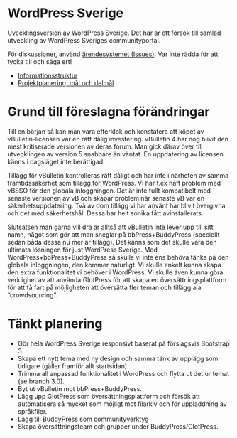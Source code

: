 WordPress Sverige
=================

Uvecklingsversion av WordPress Sverige. Det här är ett försök till samlad utveckling av WordPress Sveriges communityportal. 

För diskussioner, använd [ärendesystemet (Issues)](https://github.com/EyesX/wordpress-sverige-dev/issues). Var inte rädda för att tycka till och säga ert!

* [Informationsstruktur](https://github.com/EyesX/wordpress-sverige-dev/wiki/Informationsstruktur-f%C3%B6r-projektet)
* [Projektplanering, mål och delmål](https://github.com/EyesX/wordpress-sverige-dev/wiki/Projektplanering,-m%C3%A5l-och-delm%C3%A5l)

Grund till föreslagna förändringar
==================================

Till en början så kan man vara efterklok och konstatera att köpet av vBulletin-licensen var en rätt dålig investering. vBulletin 4 har nog blivit den mest kritiserade versionen av deras forum. Man gick därav över till utvecklingen av version 5 snabbare än väntat. En uppdatering av licensen känns i dagsläget inte berättigad.

Tillägg för vBulletin kontrolleras rätt dåligt och har inte i närheten av samma framtidssäkerhet som tillägg för WordPress. Vi har t.ex haft problem med vBSSO för den globala inloggningen. Det är inte fullt kompatibelt med senaste versionen av vB och skapar problem när senaste vB var en säkerhetsuppdatering. Två av dom tillägg vi har använt har blivit övergivna och det med säkerhetshål. Dessa har helt sonika fått avinstallerats.

Slutsatsen man gärna vill dra är alltså att vBulletin inte lever upp till sitt namn, något som gör att man sneglar på bbPress+BuddyPress (speciellt sedan båda dessa nu mer är tillägg). Det känns som det skulle vara den ultimata lösningen för just WordPress Sverige. Med WordPress+bbPress+BuddyPress så skulle vi inte ens behöva tänka på den globala inloggningen, den kommer naturligt. Vi skulle enkelt kunna skapa den extra funktionalitet vi behöver i WordPress. Vi skulle även kunna göra verklighet av att använda GlotPress för att skapa en översättningsplattform för att få fart på möjligheten att översätta fler teman och tillägg ala “crowdsourcing”.


Tänkt planering
===============

* Gör hela WordPress Sverige responsivt baserat på förslagsvis Bootstrap 3.
* Skapa ett nytt tema med ny design och samma tänk av upplägg som tidigare (gäller framför allt startsidan).
* Trimma all anpassad funktionalitet i WordPress och flytta ut det ur temat (se branch 3.0).
* Byt ut vBulletin mot bbPress+BuddyPress.
* Lägg upp GlotPress som översättningsplattform och försök att automatisera så mycket som möjligt mot filarkiv och för uppladdning av språkfiler.
* Lägg till BuddyPress som communityverktyg
* Skapa översättningsteam och grupper under BuddyPress/GlotPress.
